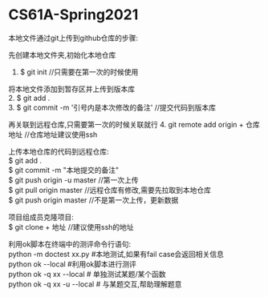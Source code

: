 # CS61A-Spring2021

本地文件通过git上传到github仓库的步骤:  

先创建本地文件夹,初始化本地仓库  

1. $ git init //只需要在第一次的时候使用  

将本地文件添加到暂存区并上传到版本库  
2. $ git add .  
3. $ git commit -m '引号内是本次修改的备注'	//提交代码到版本库  

再关联到远程仓库,只需要第一次的时候关联就行
4. git remote add origin + 仓库地址	//仓库地址建议使用ssh  

上传本地仓库的代码到远程仓库:  
$ git add .  
$ git commit -m "本地提交的备注"  
$ git push origin -u master	//第一次上传  
$ git pull origin master //远程仓库有修改,需要先拉取到本地仓库  
$ git push origin master	//不是第一次上传，更新数据  

项目组成员克隆项目:  
$ git clone + 地址  //建议使用ssh的地址  


利用ok脚本在终端中的测评命令行语句:  
python -m doctest xx.py #本地测试,如果有fail case会返回相关信息  
python ok --local #利用ok脚本进行测评  
python ok -q xx --local # 单独测试某题/某个函数  
python ok -q xx -u --local # 与某题交互,帮助理解题意  


